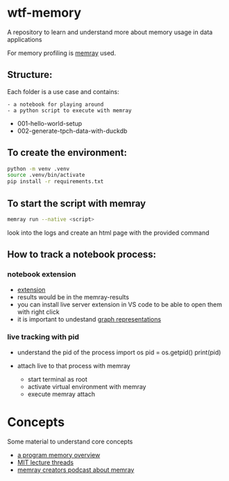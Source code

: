 # wtf-memory
A repository to learn and understand more about memory usage in data applications

For memory profiling is [memray](https://github.com/bloomberg/memray) used. 

## Structure:
Each folder is a use case and contains:

    - a notebook for playing around
    - a python script to execute with memray


- 001-hello-world-setup
- 002-generate-tpch-data-with-duckdb


## To create the environment:
```bash
python -m venv .venv
source .venv/bin/activate
pip install -r requirements.txt
```

## To start the script with memray
```bash
memray run --native <script>
```

look into the logs and create an html page with the provided command

## How to track a notebook process:

### notebook extension
- [extension](https://bloomberg.github.io/memray/jupyter_magic.html)
- results would be in the memray-results 
- you can install live server extension in VS code to be able to open them with right click
- it is important to undestand [graph representations](https://bloomberg.github.io/memray/flamegraph.html)

### live tracking with pid
- understand the pid of the process
import os
pid = os.getpid()
print(pid)

- attach live to that process with memray
    - start terminal as root 
    - activate virtual environment with memray
    - execute memray attach <pid>


# Concepts 
Some material to understand core concepts

- [a program memory overview](https://www.youtube.com/watch?v=5OJRqkYbK-4)
- [MIT lecture threads](https://youtu.be/gA4YXUJX7t8?t=281)
- [memray creators podcast about memray](https://www.youtube.com/watch?v=wn_2e33KaYQ)



